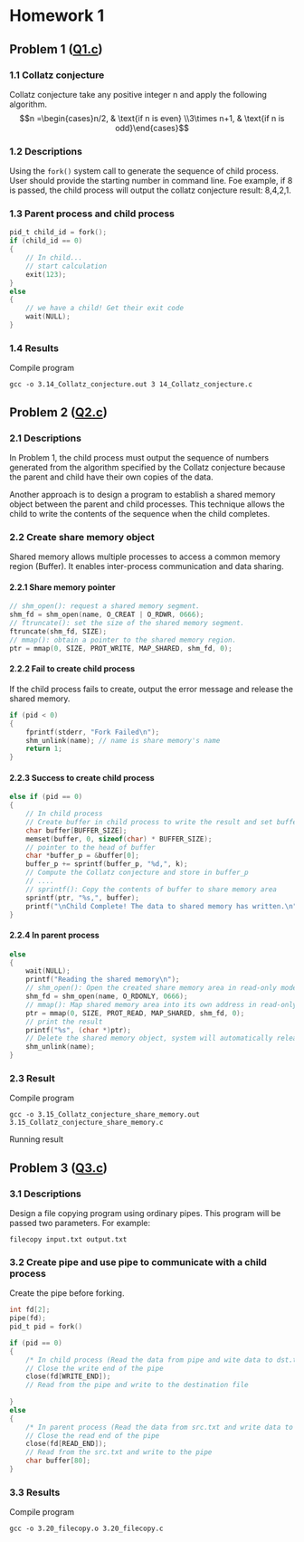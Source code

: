 # Homework 1
## Problem 1 ([Q1.c](./3.14_Collatz_conjecture.c))
### 1.1 Collatz conjecture 
Collatz conjecture take any positive integer n and apply the following algorithm.
$$n =\begin{cases}n/2, & \text{if n is even} \\3\times n+1, & \text{if n is odd}\end{cases}$$

### 1.2 Descriptions
Using the `fork()` system call to generate the sequence of child process. User should provide the starting number in command line. Foe example, if 8 is passed, the child process will output the collatz conjecture result: 8,4,2,1.
### 1.3 Parent process and child process
``` c
pid_t child_id = fork();
if (child_id == 0) 
{
    // In child...
    // start calculation
    exit(123);
}
else
{
    // we have a child! Get their exit code
    wait(NULL);
}

```
### 1.4 Results
Compile program
```
gcc -o 3.14_Collatz_conjecture.out 3 14_Collatz_conjecture.c
```


## Problem 2 ([Q2.c](./3.15_Collatz_conjecture_share_memory.c))
### 2.1 Descriptions
In Problem 1, the child process must output the sequence of numbers generated from the algorithm specified by the Collatz conjecture because the parent and child have their own copies of the data. 

Another approach is to design a program to establish a shared memory object between the parent and child processes. This technique allows the child to write the contents of the sequence when the child completes.  

### 2.2 Create share memory object
Shared memory allows multiple processes to access a common memory region (Buffer). It enables inter-process communication and data sharing.

#### 2.2.1 Share memory pointer
```c
// shm_open(): request a shared memory segment.
shm_fd = shm_open(name, O_CREAT | O_RDWR, 0666);
// ftruncate(): set the size of the shared memory segment.
ftruncate(shm_fd, SIZE);
// mmap(): obtain a pointer to the shared memory region.
ptr = mmap(0, SIZE, PROT_WRITE, MAP_SHARED, shm_fd, 0);  
```

#### 2.2.2 Fail to create child process
If the child process fails to create, output the error message and release the shared memory.
```c
if (pid < 0)
{
    fprintf(stderr, "Fork Failed\n");
	shm_unlink(name); // name is share memory's name
	return 1;
}
```
#### 2.2.3 Success to create child process

```c
else if (pid == 0)
{
	// In child process
	// Create buffer in child process to write the result and set buffer to 0
    char buffer[BUFFER_SIZE];
	memset(buffer, 0, sizeof(char) * BUFFER_SIZE);
	// pointer to the head of buffer
	char *buffer_p = &buffer[0];
	buffer_p += sprintf(buffer_p, "%d,", k);
    // Compute the Collatz conjecture and store in buffer_p 
    // ....
    // sprintf(): Copy the contents of buffer to share memory area
	sprintf(ptr, "%s,", buffer);
	printf("\nChild Complete! The data to shared memory has written.\n");
}
```
#### 2.2.4 In parent process

```c
else
{
	wait(NULL);
	printf("Reading the shared memory\n");
	// shm_open(): Open the created share memory area in read-only mode.
	shm_fd = shm_open(name, O_RDONLY, 0666);
	// mmap(): Map shared memory area into its own address in read-only mode.
	ptr = mmap(0, SIZE, PROT_READ, MAP_SHARED, shm_fd, 0); 
	// print the result
	printf("%s", (char *)ptr);
	// Delete the shared memory object, system will automatically release the shared memory area.
	shm_unlink(name);
}
```

### 2.3 Result
Compile program
```
gcc -o 3.15_Collatz_conjecture_share_memory.out 3.15_Collatz_conjecture_share_memory.c 
```

Running result



## Problem 3 ([Q3.c](./3.20_filecopy.c))
### 3.1 Descriptions

Design a file copying program using ordinary pipes. This program will be passed two parameters. For example:
```
filecopy input.txt output.txt
```
### 3.2 Create pipe and use pipe to communicate with a child process
Create the pipe before forking.
```c
int fd[2];
pipe(fd);
pid_t pid = fork()

if (pid == 0)
{
	/* In child process (Read the data from pipe and wite data to dst.txt) */
	// Close the write end of the pipe
	close(fd[WRITE_END]);
	// Read from the pipe and write to the destination file
	
}
else 
{
	/* In parent process (Read the data from src.txt and write data to pipes) */
	// Close the read end of the pipe
	close(fd[READ_END]); 	
	// Read from the src.txt and write to the pipe
	char buffer[80];
}

```

### 3.3 Results
Compile program
```
gcc -o 3.20_filecopy.o 3.20_filecopy.c
```